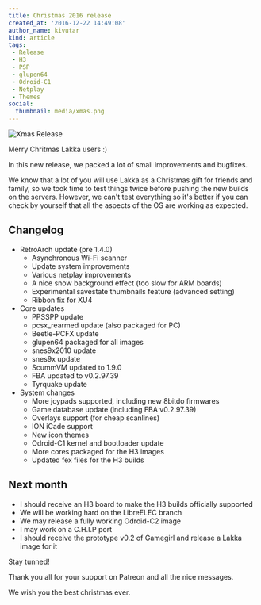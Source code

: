 ```yaml
---
title: Christmas 2016 release
created_at: '2016-12-22 14:49:08'
author_name: kivutar
kind: article
tags:
 - Release
 - H3
 - PSP
 - glupen64
 - Odroid-C1
 - Netplay
 - Themes
social:
  thumbnail: media/xmas.png
---
```


![Xmas Release](media/xmas.png)

Merry Chritmas Lakka users :)

In this new release, we packed a lot of small improvements and bugfixes.

We know that a lot of you will use Lakka as a Christmas gift for friends and family, so we took time to test things twice before pushing the new builds on the servers. However, we can't test everything so it's better if you can check by yourself that all the aspects of the OS are working as expected.

## Changelog

 * RetroArch update (pre 1.4.0)
   * Asynchronous Wi-Fi scanner
   * Update system improvements
   * Various netplay improvements
   * A nice snow background effect (too slow for ARM boards)
   * Experimental savestate thumbnails feature (advanced setting)
   * Ribbon fix for XU4
 * Core updates
   * PPSSPP update
   * pcsx_rearmed update (also packaged for PC)
   * Beetle-PCFX update
   * glupen64 packaged for all images
   * snes9x2010 update
   * snes9x update
   * ScummVM updated to 1.9.0
   * FBA updated to v0.2.97.39
   * Tyrquake update
 * System changes
   * More joypads supported, including new 8bitdo firmwares
   * Game database update (including FBA v0.2.97.39)
   * Overlays support (for cheap scanlines)
   * ION iCade support
   * New icon themes
   * Odroid-C1 kernel and bootloader update
   * More cores packaged for the H3 images
   * Updated fex files for the H3 builds

## Next month

 * I should receive an H3 board to make the H3 builds officially supported
 * We will be working hard on the LibreELEC branch
 * We may release a fully working Odroid-C2 image
 * I may work on a C.H.I.P port
 * I should receive the prototype v0.2 of Gamegirl and release a Lakka image for it

Stay tunned!

Thank you all for your support on Patreon and all the nice messages.

We wish you the best christmas ever.
